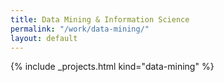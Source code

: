 ```yaml
---
title: Data Mining & Information Science
permalink: "/work/data-mining/"
layout: default
---
```


{% include _projects.html kind="data-mining" %}
